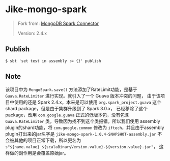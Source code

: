 # Jike-mongo-spark

> Fork from: [MongoDB Spark Connector](https://github.com/mongodb/mongo-spark)
> 
> Version: 2.4.x

## Publish

```shell
$ sbt 'set test in assembly := {}' publish
```

## Note

该项目中为 `MongoSpark.save()` 方法添加了RateLimit功能，是基于 `Guava.RateLimiter` 进行实现。就引入了一个 Guava 版本冲突的问题，
由于该项目中使用的还是 Spark 2.4.x，本来是可以使用 `org.spark_project.guava` 这个shard package，但是由于集群升级到了 Spark 3.0.x，
已经移除了这个package，改用 `com.google.guava` 正式的低版本包，没有包含 `Guava.RateLimiter` 类，导致因为找不到这个类报错。所以我们使用
assembly plugin的shard功能，将 `com.google.common` 修改为 `iftech`，并且由于assembly plugin打出来的jar名字是 
`jike-mongo-spark-1.0.4-SNAPSHOT-assembly.jar` 不会被其他的项目正常下载，所以更名为 `s"${name.value}_${scalaBinaryVersion.value}-${version.value}.jar"`，
这样做的副作用是会覆盖原始jar。